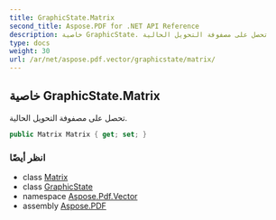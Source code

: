 ```yaml
---
title: GraphicState.Matrix
second_title: Aspose.PDF for .NET API Reference
description: خاصية GraphicState. تحصل على مصفوفة التحويل الحالية
type: docs
weight: 30
url: /ar/net/aspose.pdf.vector/graphicstate/matrix/
---
```

## خاصية GraphicState.Matrix

تحصل على مصفوفة التحويل الحالية.

```csharp
public Matrix Matrix { get; set; }
```

### انظر أيضًا

* class [Matrix](../../../aspose.pdf/matrix/)
* class [GraphicState](../)
* namespace [Aspose.Pdf.Vector](../../../aspose.pdf.vector/)
* assembly [Aspose.PDF](../../../)